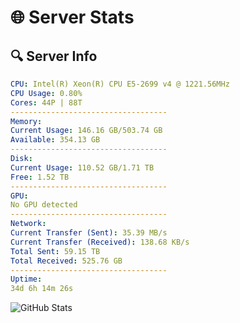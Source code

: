 # 🌐 Server Stats
## 🔍 Server Info
```yaml
CPU: Intel(R) Xeon(R) CPU E5-2699 v4 @ 1221.56MHz
CPU Usage: 0.80%
Cores: 44P | 88T
-----------------------------------
Memory:
Current Usage: 146.16 GB/503.74 GB
Available: 354.13 GB
-----------------------------------
Disk:
Current Usage: 110.52 GB/1.71 TB
Free: 1.52 TB
-----------------------------------
GPU:
No GPU detected
-----------------------------------
Network:
Current Transfer (Sent): 35.39 MB/s
Current Transfer (Received): 138.68 KB/s
Total Sent: 59.15 TB
Total Received: 525.76 GB
-----------------------------------
Uptime:
34d 6h 14m 26s
```
![GitHub Stats](https://img.shields.io/badge/Updated-2025-04-11_03:37:15-blue)
